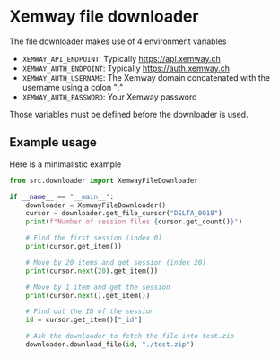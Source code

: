 # Xemway file downloader

The file downloader makes use of 4 environment variables

-   ```XEMWAY_API_ENDPOINT```: Typically https://api.xemway.ch
-   ```XEMWAY_AUTH_ENDPOINT```: Typically https://auth.xemway.ch
-   ```XEMWAY_AUTH_USERNAME```: The Xemway domain concatenated with the username using a colon ":"
-   ```XEMWAY_AUTH_PASSWORD```: Your Xemway password

Those variables must be defined before the downloader is used.

## Example usage

Here is a minimalistic example

```python
from src.downloader import XemwayFileDownloader

if __name__ == "__main__":
    downloader = XemwayFileDownloader()
    cursor = downloader.get_file_cursor("DELTA_0018")
    print(f"Number of session files {cursor.get_count()}")

    # Find the first session (index 0)
    print(cursor.get_item())

    # Move by 20 items and get session (index 20)
    print(cursor.next(20).get_item())

    # Move by 1 item and get the session
    print(cursor.next().get_item())

    # Find out the ID of the session
    id = cursor.get_item()["_id"]

    # Ask the downloader to fetch the file into test.zip
    downloader.download_file(id, "./test.zip")
```
